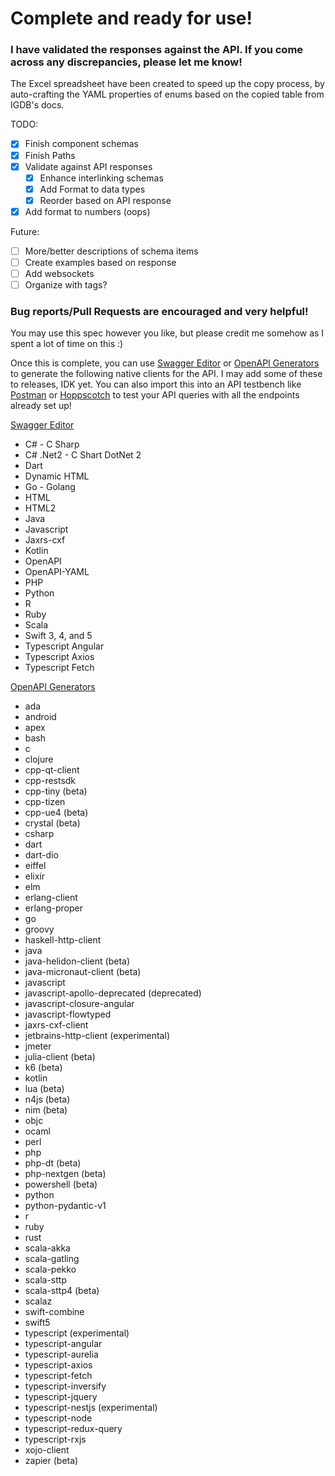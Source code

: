 # Complete and ready for use!
### I have validated the responses against the API. If you come across any discrepancies, please let me know!

The Excel spreadsheet have been created to speed up the copy process, by auto-crafting the YAML properties of enums based on the copied table from IGDB's docs.

TODO:
- [x] Finish component schemas
- [x] Finish Paths
- [X] Validate against API responses
  - [X] Enhance interlinking schemas
  - [X] Add Format to data types
  - [X] Reorder based on API response
- [X] Add format to numbers (oops)

Future:
- [ ] More/better descriptions of schema items
- [ ] Create examples based on response
- [ ] Add websockets
- [ ] Organize with tags?

### Bug reports/Pull Requests are encouraged and very helpful!

You may use this spec however you like, but please credit me somehow as I spent a lot of time on this :)

Once this is complete, you can use [Swagger Editor](https://editor-next.swagger.io/) or [OpenAPI Generators](https://openapi-generator.tech/docs/generators#client-generators) to generate the following native clients for the API. I may add some of these to releases, IDK yet.
You can also import this into an API testbench like [Postman](https://www.postman.com) or [Hoppscotch](https://hoppscotch.io) to test your API queries with all the endpoints already set up!

[Swagger Editor](https://editor-next.swagger.io/)
* C# - C Sharp
* C# .Net2 - C Shart DotNet 2
* Dart
* Dynamic HTML
* Go - Golang
* HTML
* HTML2
* Java
* Javascript
* Jaxrs-cxf
* Kotlin
* OpenAPI
* OpenAPI-YAML
* PHP
* Python
* R
* Ruby
* Scala
* Swift 3, 4, and 5
* Typescript Angular
* Typescript Axios
* Typescript Fetch

[OpenAPI Generators](https://openapi-generator.tech/docs/generators#client-generators)
* ada
* android
* apex
* bash
* c
* clojure
* cpp-qt-client
* cpp-restsdk
* cpp-tiny (beta)
* cpp-tizen
* cpp-ue4 (beta)
* crystal (beta)
* csharp
* dart
* dart-dio
* eiffel
* elixir
* elm
* erlang-client
* erlang-proper
* go
* groovy
* haskell-http-client
* java
* java-helidon-client (beta)
* java-micronaut-client (beta)
* javascript
* javascript-apollo-deprecated (deprecated)
* javascript-closure-angular
* javascript-flowtyped
* jaxrs-cxf-client
* jetbrains-http-client (experimental)
* jmeter
* julia-client (beta)
* k6 (beta)
* kotlin
* lua (beta)
* n4js (beta)
* nim (beta)
* objc
* ocaml
* perl
* php
* php-dt (beta)
* php-nextgen (beta)
* powershell (beta)
* python
* python-pydantic-v1
* r
* ruby
* rust
* scala-akka
* scala-gatling
* scala-pekko
* scala-sttp
* scala-sttp4 (beta)
* scalaz
* swift-combine
* swift5
* typescript (experimental)
* typescript-angular
* typescript-aurelia
* typescript-axios
* typescript-fetch
* typescript-inversify
* typescript-jquery
* typescript-nestjs (experimental)
* typescript-node
* typescript-redux-query
* typescript-rxjs
* xojo-client
* zapier (beta) 
